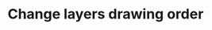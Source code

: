 ---
title: 'Change layers drawing order'
redirect_to:
  - 'https://discuss.pencil2d.org/t/change-layers-drawing-order/857'
---